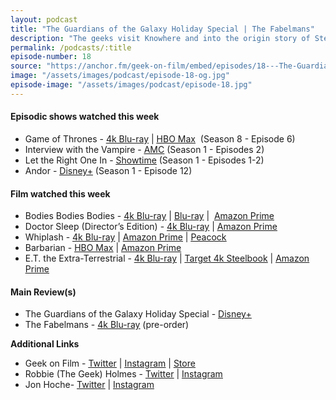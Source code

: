 ```yaml
---
layout: podcast
title: "The Guardians of the Galaxy Holiday Special | The Fabelmans"
description: "The geeks visit Knowhere and into the origin story of Steven Spielberg, Robbie revisits Bodies Bodies Bodies, E.T. hits a few spooky season films Doctor Sleep & Barbarian and so much more!"
permalink: /podcasts/:title
episode-number: 18
source: "https://anchor.fm/geek-on-film/embed/episodes/18---The-Guardians-of-the-Galaxy-Holiday-Special--The-Fabelmans-e1rdc0g"
image: "/assets/images/podcast/episode-18-og.jpg"
episode-image: "/assets/images/podcast/episode-18.jpg"
---
```

<h4><strong>Episodic shows watched this week</strong></h4>
<ul>
 <li>Game of Thrones - <a href="https://amzn.to/3pGBCpv"><u>4k Blu-ray</u></a> | <a href="https://www.hbomax.com/series/urn:hbo:series:GVU2cggagzYNJjhsJATwo"><u>HBO Max</u></a> &nbsp;(Season 8 - Episode 6)</li>
 <li>Interview with the Vampire - <a href="https://www.amc.com/shows/anne-rice-interview-with-the-vampire--1053259"><u>AMC</u></a> (Season 1 - Episodes 2)</li>
  <li>Let the Right One In - <a href="https://www.sho.com/let-the-right-one-in"><u>Showtime</u></a> (Season 1 - Episodes 1-2)</li>
  <li>Andor - <a href="https://www.disneyplus.com/series/andor/3xsQKWG00GL5"><u>Disney+</u></a> (Season 1 - Episode 12)</li>
</ul>
<h4><strong>Film watched this week</strong></h4>
<ul>
  <li>Bodies Bodies Bodies - <a href="https://www.bestbuy.com/site/bodies-bodies-bodies-includes-digital-copy-4k-ultra-hd-blu-ray-blu-ray-2022/6517074.p?skuId=6517074"><u>4k Blu-ray</u></a> | <a href="https://amzn.to/3VfC7oK"><u>Blu-ray</u></a> | &nbsp;<a href="https://amzn.to/3VrUJBu"><u>Amazon Prime</u></a></li>
  <li>Doctor Sleep (Director’s Edition) - <a href="https://amzn.to/3Ouhwuf"><u>4k Blu-ray</u></a> | <a href="https://amzn.to/3Ov00G0"><u>Amazon Prime</u></a></li>
  <li>Whiplash - <a href="https://amzn.to/3V3MqMe"><u>4k Blu-ray</u></a> | <a href="https://amzn.to/3GLKpjP"><u>Amazon Prime</u></a> | <a href="https://www.peacocktv.com/watch-online/movies/whiplash/0371f1df-7a86-3147-b974-5f38d0b22216"><u>Peacock</u></a></li>
  <li>Barbarian - <a href="https://www.hbo.com/movies/barbarian"><u>HBO Max</u></a> | <a href="https://amzn.to/3XoWuBl"><u>Amazon Prime</u></a></li>
  <li>E.T. the Extra-Terrestrial - <a href="https://amzn.to/3ASP2Vh"><u>4k Blu-ray</u></a> | <a href="https://www.target.com/p/e-t-the-extra-terrestrial-target-exclusive-40th-anniversary-4k-uhd-blu-ray-digital/-/A-87346926"><u>Target 4k Steelbook</u></a> | <a href="https://amzn.to/3Fg8v57"><u>Amazon Prime</u></a></li>
</ul>
<h4><strong>Main Review(s)</strong></h4>
<ul>
  <li>The Guardians of the Galaxy Holiday Special - <a href="https://disneyplusoriginals.disney.com/movie/guardians-of-the-galaxy-holiday-special"><u>Disney+</u></a></li>
  <li>The Fabelmans - <a href="https://amzn.to/3EJ06Fv"><u>4k Blu-ray</u></a> (pre-order)</li>
</ul>
<p><strong>Additional Links</strong></p>
<ul>
  <li>Geek on Film - <a href="https://twitter.com/geekonfilmcom"><u>Twitter</u></a> | <a href="https://www.instagram.com/geekonfilmcom/"><u>Instagram</u></a> | <a href="https://www.geekonfilm.shop/"><u>Store</u></a></li>
  <li>Robbie (The Geek) Holmes - <a href="https://twitter.com/robbiethegeek"><u>Twitter</u></a> | <a href="https://www.instagram.com/robbiethegeek/"><u>Instagram</u></a></li>
  <li>Jon Hoche- <a href="https://twitter.com/JonHoche"><u>Twitter</u></a> | <a href="https://www.instagram.com/jonhoche/"><u>Instagram</u></a></li>
</ul>
